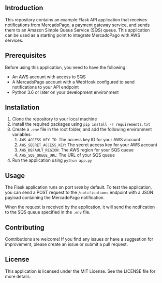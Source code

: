 ## Introduction
This repository contains an example Flask API application that receives notifications from MercadoPago, a payment gateway service, and sends them to an Amazon Simple Queue Service (SQS) queue. This application can be used as a starting point to integrate MercadoPago with AWS services.

## Prerequisites
Before using this application, you need to have the following:
- An AWS account with access to SQS
- A MercadoPago account with a WebHook configured to send notifications to your API endpoint
- Python 3.6 or later on your development environment

## Installation
1. Clone the repository to your local machine
2. Install the required packages using `pip install -r requirements.txt`
3. Create a `.env` file in the root folder, and add the following environment variables:
    1. `AWS_ACCESS_KEY_ID`: The access key ID for your AWS account
    2. `AWS_SECRET_ACCESS_KEY`: The secret access key for your AWS account
    3. `AWS_DEFAULT_REGION`: The AWS region for your SQS queue
    4. `AWS_SQS_QUEUE_URL`: The URL of your SQS queue
4. Run the application using `python app.py`

## Usage
The Flask application runs on port `5000` by default. To test the application, you can send a POST request to the `/notifications` endpoint with a JSON payload containing the MercadoPago notification.

When the request is received by the application, it will send the notification to the SQS queue specified in the `.env` file.

## Contributing
Contributions are welcome! If you find any issues or have a suggestion for improvement, please create an issue or submit a pull request.

## License
This application is licensed under the MIT License. See the LICENSE file for more details.